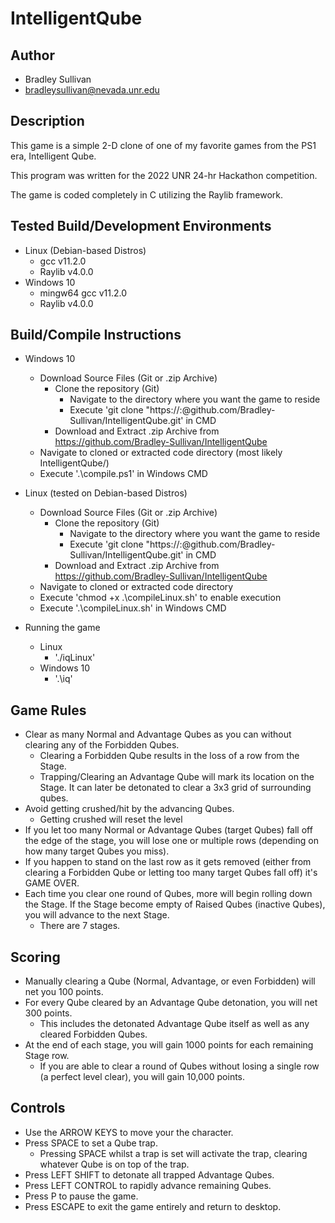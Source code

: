 # IntelligentQube
## Author
- Bradley Sullivan
- bradleysullivan@nevada.unr.edu
## Description
This game is a simple 2-D clone of one of my favorite games from the PS1 era, Intelligent Qube.

This program was written for the 2022 UNR 24-hr Hackathon competition.

The game is coded completely in C utilizing the Raylib framework.

## Tested Build/Development Environments
- Linux (Debian-based Distros)
    - gcc v11.2.0
    - Raylib v4.0.0
- Windows 10
    - mingw64 gcc v11.2.0
    - Raylib v4.0.0

## Build/Compile Instructions
- Windows 10
    - Download Source Files (Git or .zip Archive)
        - Clone the repository (Git)
            - Navigate to the directory where you want the game to reside
            - Execute 'git clone "https://<Git Username>:<Git Auth Key>@github.com/Bradley-Sullivan/IntelligentQube.git' in CMD
        - Download and Extract .zip Archive from https://github.com/Bradley-Sullivan/IntelligentQube
    - Navigate to cloned or extracted code directory (most likely IntelligentQube/)
    - Execute '.\compile.ps1' in Windows CMD
- Linux (tested on Debian-based Distros)
    - Download Source Files (Git or .zip Archive)
        - Clone the repository (Git)
            - Navigate to the directory where you want the game to reside
            - Execute 'git clone "https://<Git Username>:<Git Auth Key>@github.com/Bradley-Sullivan/IntelligentQube.git' in CMD
        - Download and Extract .zip Archive from https://github.com/Bradley-Sullivan/IntelligentQube
    - Navigate to cloned or extracted code directory
    - Execute 'chmod +x .\compileLinux.sh' to enable execution
    - Execute '.\compileLinux.sh' in Windows CMD

- Running the game
    - Linux
        - './iqLinux'
    - Windows 10
        - '.\iq'

## Game Rules
- Clear as many Normal and Advantage Qubes as you can without clearing any of the Forbidden Qubes.
    - Clearing a Forbidden Qube results in the loss of a row from the Stage.
    - Trapping/Clearing an Advantage Qube will mark its location on the Stage. It can later be detonated to clear a 3x3 grid of surrounding qubes.
- Avoid getting crushed/hit by the advancing Qubes. 
    - Getting crushed will reset the level
- If you let too many Normal or Advantage Qubes (target Qubes) fall off the edge of the stage, you will lose one or multiple rows (depending on how many target Qubes you miss).
- If you happen to stand on the last row as it gets removed (either from clearing a Forbidden Qube or letting too many target Qubes fall off) it's GAME OVER.
- Each time you clear one round of Qubes, more will begin rolling down the Stage. If the Stage become empty of Raised Qubes (inactive Qubes), you will advance to the next Stage.
    - There are 7 stages.

## Scoring
- Manually clearing a Qube (Normal, Advantage, or even Forbidden) will net you 100 points.
- For every Qube cleared by an Advantage Qube detonation, you will net 300 points.
    - This includes the detonated Advantage Qube itself as well as any cleared Forbidden Qubes.
- At the end of each stage, you will gain 1000 points for each remaining Stage row.
    - If you are able to clear a round of Qubes without losing a single row (a perfect level clear), you will gain 10,000 points.

## Controls
- Use the ARROW KEYS to move your the character.
- Press SPACE to set a Qube trap.
    - Pressing SPACE whilst a trap is set will activate the trap, clearing whatever Qube is on top of the trap.
- Press LEFT SHIFT to detonate all trapped Advantage Qubes.
- Press LEFT CONTROL to rapidly advance remaining Qubes.
- Press P to pause the game.
- Press ESCAPE to exit the game entirely and return to desktop.
